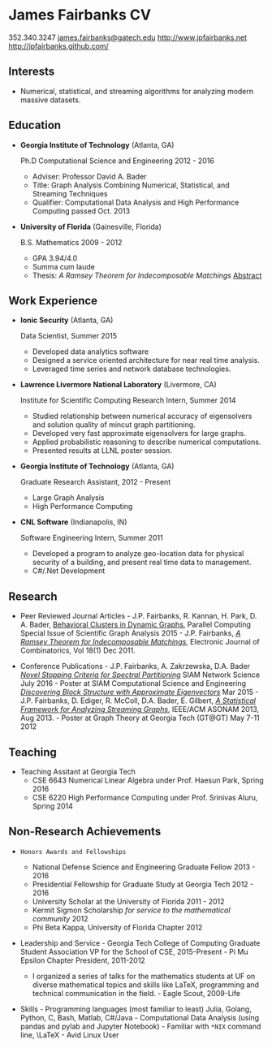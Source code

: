 James Fairbanks CV
==================

352.340.3247
james.fairbanks@gatech.edu
<http://www.jpfairbanks.net>
<http://jpfairbanks.github.com/>

Interests
---------

*   Numerical, statistical, and streaming algorithms for analyzing modern massive datasets.

Education
---------

*   **Georgia Institute of Technology** (Atlanta, GA)

    Ph.D Computational Science and Engineering 2012 - 2016
    - Adviser: Professor David A. Bader
    - Title: Graph Analysis Combining Numerical, Statistical, and Streaming Techniques
    - Qualifier: Computational Data Analysis and High Performance Computing passed Oct. 2013
    <!--
    - Admitted to Candidacy May 2015
    - Defended March 28th 2016 
    -->

*   **University of Florida** (Gainesville, Florida)

    B.S. Mathematics 2009 - 2012

    -   GPA 3.94/4.0
    -   Summa cum laude
    -   Thesis: *A Ramsey Theorem for Indecomposable Matchings* [Abstract](http://www.combinatorics.org/ojs/index.php/eljc/article/view/v18i1p227)


Work Experience
---------------

*   **Ionic Security** (Atlanta, GA)
    
    Data Scientist, Summer 2015

    -   Developed data analytics software
    -   Designed a service oriented architecture for near real time analysis.
    -   Leveraged time series and network database technologies.

*   **Lawrence Livermore National Laboratory** (Livermore, CA)

    Institute for Scientific Computing Research Intern, Summer 2014

    -   Studied relationship between numerical accuracy of eigensolvers and solution quality of mincut graph partitioning.
    -   Developed very fast approximate eigensolvers for large graphs.
    -   Applied probabilistic reasoning to describe numerical computations.
    -   Presented results at LLNL poster session.

*   **Georgia Institute of Technology** (Atlanta, GA)

    Graduate Research Assistant, 2012 - Present

    -   Large Graph Analysis
    -   High Performance Computing

*   **CNL Software** (Indianapolis, IN)

    Software Engineering Intern, Summer 2011

    - Developed a program to analyze geo-location data for
    physical security of a building, and present real time data to management.
    - C#/.Net Development

Research
--------

*    Peer Reviewed Journal Articles
    - J.P. Fairbanks, R. Kannan, H. Park, D. A. Bader, [Behavioral Clusters in Dynamic Graphs](), Parallel Computing Special Issue of Scientific Graph Analysis 2015
    - J.P. Fairbanks, [*A Ramsey Theorem for Indecomposable Matchings*](http://www.combinatorics.org/ojs/index.php/eljc/article/view/v18i1p227/pdf),  Electronic Journal of Combinatorics, Vol 18(1) Dec 2011.

*    Conference Publications
    - J.P. Fairbanks, A. Zakrzewska, D.A. Bader [*Novel Stopping Criteria for Spectral Partitioning*](www.siam.org/meetings/ns16/) SIAM Network Science July 2016
    - Poster at SIAM Computational Science and Engineering [*Discovering Block Structure with Approximate Eigenvectors*]() Mar 2015
    - J.P. Fairbanks, D. Ediger, R. McColl, D.A. Bader, E. Gilbert, [*A Statistical Framework for Analyzing Streaming Graphs*](http://stingergraph.com/data/uploads/papers/streaming-twitter-stats.pdf), IEEE/ACM ASONAM 2013, Aug 2013.
    - Poster at Graph Theory at Georgia Tech (GT@GT) May 7-11 2012


Teaching
--------

* Teaching Assitant at Georgia Tech
    - CSE 6643 Numerical Linear Algebra under Prof. Haesun Park, Spring 2016
    - CSE 6220 High Performance Computing under Prof. Srinivas Aluru, Spring 2014 

Non-Research Achievements
-------------------------

*     Honors Awards and Fellowships

    - National Defense Science and Engineering Graduate Fellow 2013 - 2016
    - Presidential Fellowship for Graduate Study at Georgia Tech 2012 - 2016
    - University Scholar at the University of Florida 2011 - 2012
    - Kermit Sigmon Scholarship *for service to the mathematical community*  2012
    - Phi Beta Kappa, University of Florida Chapter 2012

*    Leadership and Service
    - Georgia Tech College of Computing Graduate Student Association VP for the School of CSE, 2015-Present
    - Pi Mu Epsilon Chapter President, 2011-2012
        - I organized a series of talks for the mathematics students at UF on diverse mathematical topics and skills like LaTeX, programming and technical communication in the field.
    - Eagle Scout, 2009-Life

*    Skills
    - Programming languages (most familiar to least) Julia, Golang, Python, C, Bash, Matlab, C#/Java
    - Computational Data Analysis (using pandas and pylab and Jupyter Notebook)
    - Familiar with `*NIX` command line, \LaTeX
    - Avid Linux User

